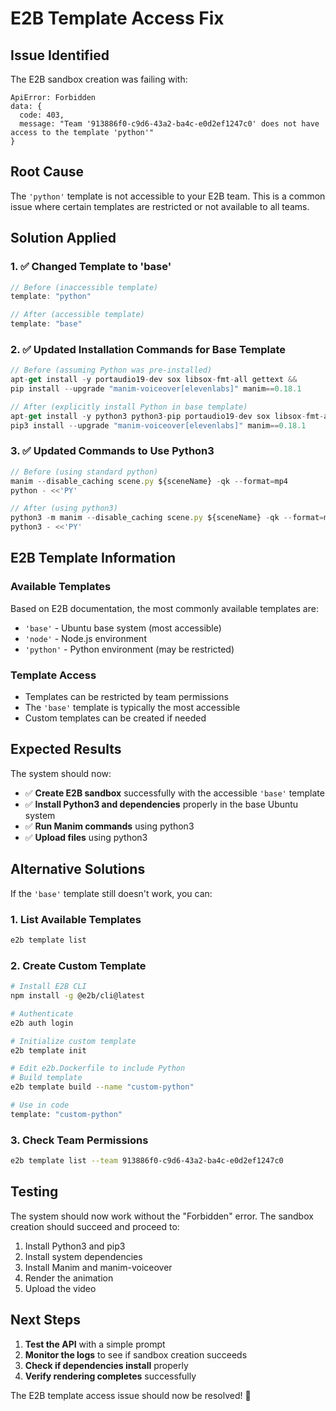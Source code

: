 # E2B Template Access Fix

## Issue Identified
The E2B sandbox creation was failing with:
```
ApiError: Forbidden
data: {
  code: 403,
  message: "Team '913886f0-c9d6-43a2-ba4c-e0d2ef1247c0' does not have access to the template 'python'"
}
```

## Root Cause
The `'python'` template is not accessible to your E2B team. This is a common issue where certain templates are restricted or not available to all teams.

## Solution Applied

### 1. ✅ Changed Template to 'base'
```typescript
// Before (inaccessible template)
template: "python"

// After (accessible template)
template: "base"
```

### 2. ✅ Updated Installation Commands for Base Template
```typescript
// Before (assuming Python was pre-installed)
apt-get install -y portaudio19-dev sox libsox-fmt-all gettext && 
pip install --upgrade "manim-voiceover[elevenlabs]" manim==0.18.1

// After (explicitly install Python in base template)
apt-get install -y python3 python3-pip portaudio19-dev sox libsox-fmt-all gettext && 
pip3 install --upgrade "manim-voiceover[elevenlabs]" manim==0.18.1
```

### 3. ✅ Updated Commands to Use Python3
```typescript
// Before (using standard python)
manim --disable_caching scene.py ${sceneName} -qk --format=mp4
python - <<'PY'

// After (using python3)
python3 -m manim --disable_caching scene.py ${sceneName} -qk --format=mp4
python3 - <<'PY'
```

## E2B Template Information

### Available Templates
Based on E2B documentation, the most commonly available templates are:
- `'base'` - Ubuntu base system (most accessible)
- `'node'` - Node.js environment
- `'python'` - Python environment (may be restricted)

### Template Access
- Templates can be restricted by team permissions
- The `'base'` template is typically the most accessible
- Custom templates can be created if needed

## Expected Results

The system should now:
- ✅ **Create E2B sandbox** successfully with the accessible `'base'` template
- ✅ **Install Python3 and dependencies** properly in the base Ubuntu system
- ✅ **Run Manim commands** using python3
- ✅ **Upload files** using python3

## Alternative Solutions

If the `'base'` template still doesn't work, you can:

### 1. List Available Templates
```bash
e2b template list
```

### 2. Create Custom Template
```bash
# Install E2B CLI
npm install -g @e2b/cli@latest

# Authenticate
e2b auth login

# Initialize custom template
e2b template init

# Edit e2b.Dockerfile to include Python
# Build template
e2b template build --name "custom-python"

# Use in code
template: "custom-python"
```

### 3. Check Team Permissions
```bash
e2b template list --team 913886f0-c9d6-43a2-ba4c-e0d2ef1247c0
```

## Testing

The system should now work without the "Forbidden" error. The sandbox creation should succeed and proceed to:
1. Install Python3 and pip3
2. Install system dependencies
3. Install Manim and manim-voiceover
4. Render the animation
5. Upload the video

## Next Steps

1. **Test the API** with a simple prompt
2. **Monitor the logs** to see if sandbox creation succeeds
3. **Check if dependencies install** properly
4. **Verify rendering completes** successfully

The E2B template access issue should now be resolved! 🎉

